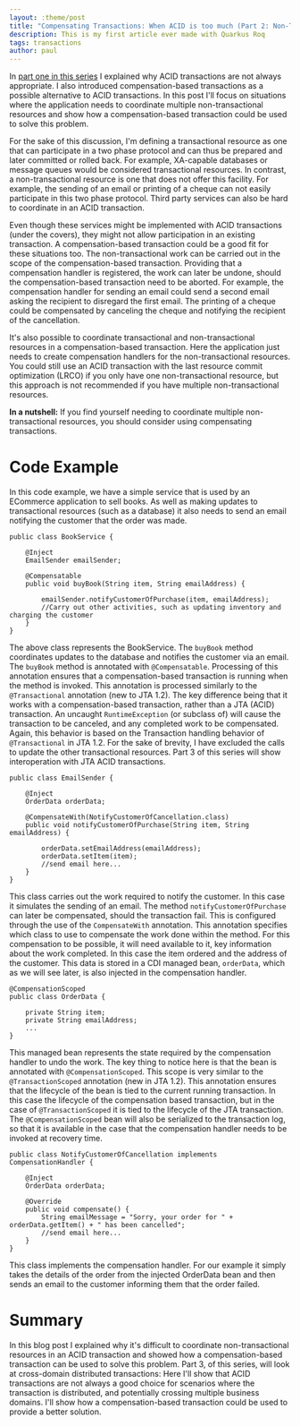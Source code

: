 ```yaml
---
layout: :theme/post
title: "Compensating Transactions: When ACID is too much (Part 2: Non-Transactional Resources)"
description: This is my first article ever made with Quarkus Roq
tags: transactions
author: paul
---
```


In [part one in this series]({site.url('posts/compensating-transactions-when-acid-is-too-much-part-1-introduction')}) I explained why ACID transactions are not always appropriate.
I also introduced compensation-based transactions as a possible alternative to ACID transactions.
In this post I'll focus on situations where the application needs to coordinate multiple non-transactional resources and show how a compensation-based transaction could be used to solve this problem.

For the sake of this discussion, I'm defining a transactional resource as one that can participate in a two phase protocol and can thus be prepared and later committed or rolled back.
For example, XA-capable databases or message queues would be considered transactional resources.
In contrast, a non-transactional resource is one that does not offer this facility.
For example, the sending of an email or printing of a cheque can not easily participate in this two phase protocol. 
Third party services can also be hard to coordinate in an ACID transaction.

Even though these services might be implemented with ACID transactions (under the covers), they might not allow participation in an existing transaction.
A compensation-based transaction could be a good fit for these situations too.
The non-transactional work can be carried out in the scope of the compensation-based transaction.
Providing that a compensation handler is registered, the work can later be undone, should the compensation-based transaction need to be aborted.
For example, the compensation handler for sending an email could send a second email asking the recipient to disregard the first email.
The printing of a cheque could be compensated by canceling the cheque and notifying the recipient of the cancellation.

It's also possible to coordinate transactional and non-transactional resources in a compensation-based transaction.
Here the application just needs to create compensation handlers for the non-transactional resources.
You could still use an ACID transaction with the last resource commit optimization (LRCO) if you only have one non-transactional resource, but this approach is not recommended if you have multiple non-transactional resources.

**In a nutshell:** If you find yourself needing to coordinate multiple non-transactional resources, you should consider using compensating transactions.

# Code Example
In this code example, we have a simple service that is used by an ECommerce application to sell books.
As well as making updates to transactional resources (such as a database) it also needs to send an email notifying the customer that the order was made.

```
public class BookService {

    @Inject
    EmailSender emailSender;
 
    @Compensatable
    public void buyBook(String item, String emailAddress) {
 
        emailSender.notifyCustomerOfPurchase(item, emailAddress);
        //Carry out other activities, such as updating inventory and charging the customer
    }
}
```
The above class represents the BookService.
The `buyBook` method coordinates updates to the database and notifies the customer via an email.
The `buyBook` method is annotated with `@Compensatable`.
Processing of this annotation ensures that a compensation-based transaction is running when the method is invoked.
This annotation is processed similarly to the `@Transactional` annotation (new to JTA 1.2).
The key difference being that it works with a compensation-based transaction, rather than a JTA (ACID) transaction.
An uncaught `RuntimeException` (or subclass of) will cause the transaction to be canceled, and any completed work to be compensated.
Again, this behavior is based on the Transaction handling behavior of `@Transactional` in JTA 1.2.
For the sake of brevity, I have excluded the calls to update the other transactional resources.
Part 3 of this series will show interoperation with JTA ACID transactions.

```
public class EmailSender {

    @Inject
    OrderData orderData;
  
    @CompensateWith(NotifyCustomerOfCancellation.class)
    public void notifyCustomerOfPurchase(String item, String emailAddress) {
 
        orderData.setEmailAddress(emailAddress);
        orderData.setItem(item);
        //send email here...
    }
}
```

This class carries out the work required to notify the customer.
In this case it simulates the sending of an email.
The method `notifyCustomerOfPurchase` can later be compensated, should the transaction fail.
This is configured through the use of the `CompensateWith` annotation.
This annotation specifies which class to use to compensate the work done within the method.
For this compensation to be possible, it will need available to it, key information about the work completed.
In this case the item ordered and the address of the customer.
This data is stored in a CDI managed bean, `orderData`, which as we will see later, is also injected in the compensation handler.

```
@CompensationScoped
public class OrderData {

    private String item;
    private String emailAddress;
    ...
}
```

This managed bean represents the state required by the compensation handler to undo the work.
The key thing to notice here is that the bean is annotated with `@CompensationScoped`.
This scope is very similar to the `@TransactionScoped` annotation (new in JTA 1.2).
This annotation ensures that the lifecycle of the bean is tied to the current running transaction.
In this case the lifecycle of the compensation based transaction, but in the case of `@TransactionScoped` it is tied to the lifecycle of the JTA transaction.
The `@CompensationScoped` bean will also be serialized to the transaction log, so that it is available in the case that the compensation handler needs to be invoked at recovery time.

```
public class NotifyCustomerOfCancellation implements CompensationHandler {

    @Inject
    OrderData orderData;
 
    @Override
    public void compensate() {
        String emailMessage = "Sorry, your order for " + orderData.getItem() + " has been cancelled";
        //send email here...
    }
}
```

This class implements the compensation handler.
For our example it simply takes the details of the order from the injected OrderData bean and then sends an email to the customer informing them that the order failed.

# Summary
In this blog post I explained why it's difficult to coordinate non-transactional resources in an ACID transaction and showed how a compensation-based transaction can be used 
to solve this problem.
Part 3, of this series, will look at cross-domain distributed transactions: Here I'll show that ACID transactions are not always a good choice for scenarios where the transaction is distributed, and potentially crossing multiple business domains.
I'll show how a compensation-based transaction could be used to provide a better solution.